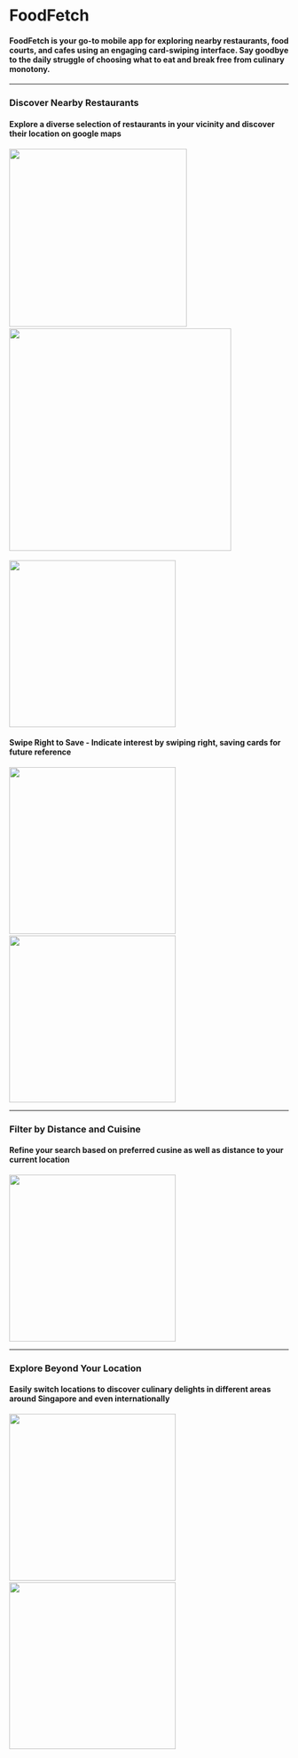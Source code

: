# FoodFetch

#### FoodFetch is your go-to mobile app for exploring nearby restaurants, food courts, and cafes using an engaging card-swiping interface. Say goodbye to the daily struggle of choosing what to eat and break free from culinary monotony.

***

### Discover Nearby Restaurants
#### Explore a diverse selection of restaurants in your vicinity and discover their location on google maps 

<p align="left">
  <img src="Images/First Look.png" width="320">
&nbsp; &nbsp; &nbsp; &nbsp;
  <img src="Images/Card Swiping.png" width="400">   
&nbsp; &nbsp; &nbsp; &nbsp;
</p>  
<img src="Images/Restaurants location from google maps.png" width="300">   

#### Swipe Right to Save - Indicate interest by swiping right, saving cards for future reference
<p align="left">
  <img src="Images/MatchPage1.png" width="300">
&nbsp; &nbsp; &nbsp; &nbsp;
  <img src="Images/MatchPage2.png" width="300">       
</p>

***

### Filter by Distance and Cuisine
#### Refine your search based on preferred cusine as well as distance to your current location


<img src="Images/FilterScreen.png" width="300">

***

### Explore Beyond Your Location
#### Easily switch locations to discover culinary delights in different areas around Singapore and even internationally

<p align="left">
  <img src="Images/ExploreLocation1.png" width="300">
&nbsp; &nbsp; &nbsp; &nbsp;
  <img src="Images/ExploreLocation2.png" width="300">       
</p>


